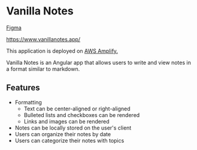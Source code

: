# Vanilla Notes

[Figma](https://www.figma.com/file/TW8bPloPIaPcvMv1i7ytrW/Vanilla-Notes?node-id=0%3A1)

https://www.vanillanotes.app/

This application is deployed on [AWS Amplify.](https://aws.amazon.com/amplify/)

Vanilla Notes is an Angular app that allows users to write and view notes in a format similar to markdown.

## Features

* Formatting
    * Text can be center-aligned or right-aligned
    * Bulleted lists and checkboxes can be rendered
    * Links and images can be rendered
* Notes can be locally stored on the user's client
* Users can organize their notes by date
* Users can categorize their notes with topics